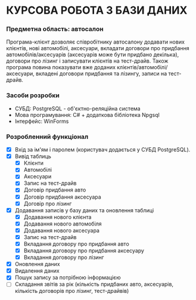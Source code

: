 ﻿# КУРСОВА РОБОТА З БАЗИ ДАНИХ
### Предметна область: автосалон
Програма-клієнт дозволяє співробітнику автосалону додавати нових клієнтів, нові автомобілі, аксесуари, вкладати договори про придбання автомобілів/аксесуарів (аксесуарів може бути придбано декілька), договори про лізинг і записувати клієнтів на тест-драйв. Також програма повина показувати вже доданих клієнтів/автомобілі/аксесуари, вкладені договори придбання та лізингу, записи на тест-драйв.
### Засоби розробки
- СУБД: PostgreSQL - об'єктно-реляційна система 
- Мова програмування: C# + додаткова бібліотека Npgsql
- Інтерфейс: WinForms
### Розробленний функціонал
- [x] Вхід за ім'ям і паролем (користувач додається у СУБД PostgreSQL).
- [x] Вивід таблиць
	- [x] Клієнти
	- [x] Автомобілі
	- [x] Аксесуари
	- [x] Запис на тест-драйв
	- [x] Договір придбання авто
	- [x] Договір придбання аксесуара 
	- [x] Договір про лізинг
- [x] Додавання записів у базу даних та оновлення таблиці
	- [x] Додавання нового клієнта
	- [x] Додавання нового автомобіля
	- [x] Додавання нового аксесуара 
	- [x] Запис на тест-драйв
	- [x] Вкладання договору про придбання авто
	- [x] Вкладання договору про придбання аксесуару
	- [x] Вкладання договору про лізинг
- [x] Оновлення даних
- [x] Видалення даних
- [x] Пошук запису за потрібною інформацією
- [ ] Складання звітів за рік (кількість придбаних авто, аксесуарів, кількість договорів про лізинг, тест-драйвів)
